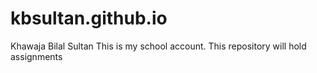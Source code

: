 # kbsultan.github.io
Khawaja Bilal Sultan
This is my school account.
This repository will hold assignments